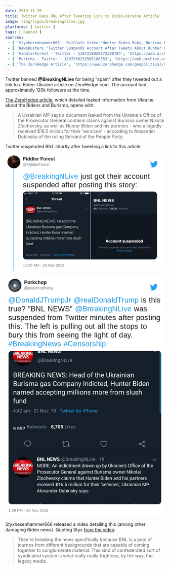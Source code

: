```yaml
---
date: 2019-11-20
title: Twitter Bans BNL After Tweeting Link to Biden-Ukraine Article
image: /img/logos/breakingnlive.jpg
platforms: [ twitter ]
tags: [ banned ]
sources:
 - [ 'Styxhexenhammer666 - BitChute Video "Hunter Biden Baby, Burisma Bombshell, Twitter Bans BNL For Reporting"', 'https://www.bitchute.com/video/A9UI-AAeOmA/' ]
 - [ 'NewsBusters "Twitter Suspends Account After Tweets About Hunter Biden’s Activities" by Corinne Weaver', 'https://www.newsbusters.org/blogs/techwatch/corinne-weaver/2019/11/21/twitter-suspends-account-after-tweets-about-hunter-bidens' ]
 - [ 'FiddlerForest - Twitter - 1197238059873398784', 'https://web.archive.org/web/20191120194502/https:/twitter.com/FiddlerForest/status/1197238059873398784' ]
 - [ 'Porkchp - Twitter - 1197268232505188353', 'https://web.archive.org/web/20191120220638/https:/twitter.com/porkchopfriday/status/1197268232505188353' ]
 - [ 'The ZeroHedge Article', 'https://www.zerohedge.com/geopolitical/ukrainian-indictment-reveals-hunter-biden-group-made-165-million-mp' ]
---
```


Twitter banned **@BreakingNLive** for being "spam" after they tweeted out a link to a Biden-Ukraine article on ZeroHedge.com.
The account had approximately 120k followers at the time.

[The ZeroHedge article](https://www.zerohedge.com/geopolitical/ukrainian-indictment-reveals-hunter-biden-group-made-165-million-mp), which detailed leaked information from Ukraine about the Bidens and Burisma, opens with:
> A Ukrainian MP says a document leaked from the Ukraine's Office of the Prosecutor General contains claims against Burisma owner Nikolai Zlochevsky,
> as well as Hunter Biden and his partners - who allegedly received $16.5 million for their 'services' - according to Alexander Dubinsky of the ruling Servant of the People Party.

Twitter suspended BNL shortly after tweeting a link to this article:

![BNL Tweeted Article: Gets Banned](1197238059873398784.png)

![BNL Tweeted Article: Gets Banned](1197268232505188353.png)

Styxhexenhammer666 released a video detailing this (among other damaging Biden news).
Quoting Styx [from the video](https://www.bitchute.com/video/A9UI-AAeOmA/):
> They're breaking the news specifically because BNL is a pool of journos from different backgrounds that are capable of coming together to conglomerate material.
> This kind of confederated sort of syndicated system is what really really frightens, by the way, the legacy media.
